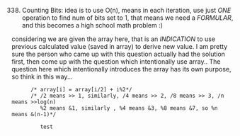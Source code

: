 338. Counting Bits: idea is to use O(n), means in each iteration, use just *ONE* operation to find num of bits set to 1, that means we need a *FORMULAR*, and this becomes a high school math problem :)

considering we are given the array here, that is an *INDICATION* to use previous calculated value (saved in array) to derive new value. I am pretty sure the person who came up with this question actually had the solution first, then come up with the question which intentionally use array.. The question here which intentionally introduces the array has its own purpose, so think in this way...

          /* array[i] = array[i/2] + i%2*/
          /* /2 means >> 1, similarly, /4 means >> 2, /8 means >> 3, /n means >>log(n)
             %2 means &1, similarly , %4 means &3, %8 means &7, so %n means &(n-1)*/ 
			 
			 test
